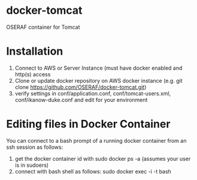 docker-tomcat
=============

OSERAF container for Tomcat

Installation
=============

1. Connect to AWS or Server Instance (must have docker enabled and http(s) access
2. Clone or update docker repository on AWS docker instance (e.g. git clone  https://github.com/OSERAF/docker-tomcat.git)
3. verify settings in conf/application.conf, conf/tomcat-users.xml, conf/ikanow-duke.conf and edit for your environment

Editing files in Docker Container
=============

You can connect to a bash prompt of a running docker container from an ssh session as follows:
1. get the docker container id with sudo docker ps -a (assumes your user is in sudoers)
2. connect with bash shell as follows:  sudo docker exec -i -t <container id> bash

